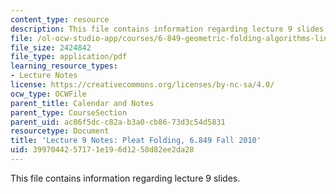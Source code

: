 ```yaml
---
content_type: resource
description: This file contains information regarding lecture 9 slides.
file: /ol-ocw-studio-app/courses/6-849-geometric-folding-algorithms-linkages-origami-polyhedra-fall-2012/3997044257171e196d1258d82ee2da28_MIT6_849F12_L09.pdf
file_size: 2424842
file_type: application/pdf
learning_resource_types:
- Lecture Notes
license: https://creativecommons.org/licenses/by-nc-sa/4.0/
ocw_type: OCWFile
parent_title: Calendar and Notes
parent_type: CourseSection
parent_uid: ac06f5dc-c82a-b3a0-cb86-73d3c54d5831
resourcetype: Document
title: 'Lecture 9 Notes: Pleat Folding, 6.849 Fall 2010'
uid: 39970442-5717-1e19-6d12-58d82ee2da28
---
```

This file contains information regarding lecture 9 slides.